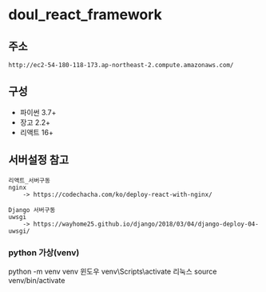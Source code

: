 # doul_react_framework

## 주소
    http://ec2-54-180-118-173.ap-northeast-2.compute.amazonaws.com/

## 구성

* 파이썬 3.7+
* 장고 2.2+
* 리액트 16+

## 서버설정 참고
    리액트_서버구동
    nginx 
        -> https://codechacha.com/ko/deploy-react-with-nginx/

    Django 서버구동
    uwsgi 
        -> https://wayhome25.github.io/django/2018/03/04/django-deploy-04-uwsgi/



### python 가상(venv)

python -m venv venv
윈도우
venv\Scripts\activate
리눅스
source venv/bin/activate

